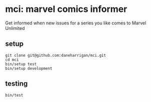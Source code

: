 # mci: marvel comics informer

Get informed when new issues for a series you like comes to Marvel Unlimited

## setup

```
git clone git@github.com:daneharrigan/mci.git
cd mci
bin/setup test
bin/setup development
```

## testing

```
bin/test
```
